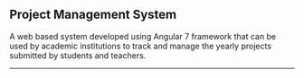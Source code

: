 ## Project Management System

A web based system developed using Angular 7 framework that can be used by academic institutions to track and manage the yearly projects submitted by students and teachers.
***
